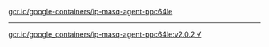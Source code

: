 [gcr.io/google-containers/ip-masq-agent-ppc64le](https://hub.docker.com/r/anjia0532/ip-masq-agent-ppc64le/tags/) 

----
[gcr.io/google_containers/ip-masq-agent-ppc64le:v2.0.2 √](https://hub.docker.com/r/anjia0532/ip-masq-agent-ppc64le/tags/)

